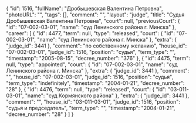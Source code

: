 {
    "id": 1516,
    "fullName": "Дробышевская Валентина Петровна",
    "photoURL": "",
    "tags": [],
    "comment": "",
    "layout": "judge",
    "title": "Судья Дробышевская Валентина Петровна",
    "court": null,
    "previousCourt": {
        "id": "07-002-03-01",
        "name": "суд Ленинского района г. Минска"
    },
    "career": [
        {
            "id": 4477,
            "term": null,
            "type": "released",
            "court": {
                "id": "07-002-03-01",
                "name": "суд Ленинского района г. Минска"
            },
            "extra": {
                "judge_id": 3441
            },
            "comment": "по собственному желанию",
            "house_id": "07-002-03-01",
            "judge_id": 1516,
            "position": "судья",
            "term_type": "",
            "timestamp": "2005-08-15",
            "decree_number": "376"
        },
        {
            "id": 4475,
            "term": null,
            "type": "appointed",
            "court": {
                "id": "07-002-03-01",
                "name": "суд Ленинского района г. Минска"
            },
            "extra": {
                "judge_id": 3441
            },
            "comment": "",
            "house_id": "07-002-03-01",
            "judge_id": 1516,
            "position": "судья",
            "term_type": "indefinitely",
            "timestamp": "2004-01-21",
            "decree_number": "28"
        },
        {
            "id": 4476,
            "term": null,
            "type": "released",
            "court": {
                "id": "03-011-03-01",
                "name": "суд Кормянского района"
            },
            "extra": {
                "judge_id": 3441
            },
            "comment": "",
            "house_id": "03-011-03-01",
            "judge_id": 1516,
            "position": "судья и председатель",
            "term_type": "",
            "timestamp": "2004-01-21",
            "decree_number": "28"
        }
    ]
}